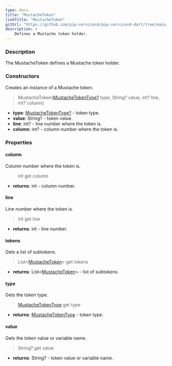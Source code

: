 ```yaml
---
type: docs
title: "MustacheToken"
linkTitle: "MustacheToken"
gitUrl: "https://github.com/pip-services4/pip-services4-dart/tree/main/pip-services4-expressions-dart"
description: > 
    Defines a Mustache token holder.
---
```


### Description

The MustacheToken defines a Mustache token holder.


### Constructors
Creates an instance of a Mustache token.

> MustacheToken([MustacheTokenType?](../mustache_token_type) type, String? value, int? line, int? column)

- **type**: [MustacheTokenType?](../mustache_token_type) - token type.
- **value**: String? - token value.
- **line**: int? - line number where the token is.
- **column**: int? - column number where the token is.


### Properties

#### column
Column number where the token is.

> int get column

- **returns**: int - column number.

#### line
Line number where the token is.

> int get line

- **returns**: int - line number.


#### tokens
Gets a list of subtokens.

> List<[MustacheToken]()> get tokens

- **returns**: List<[MustacheToken]()> - list of subtokens.

#### type
Gets the token type.

> [MustacheTokenType](../mustache_token_type) get type

- **returns**: [MustacheTokenType](../mustache_token_type) - token type.


#### value
Gets the token value or variable name.

> String? get value

- **returns**: String? - token value or variable name.
